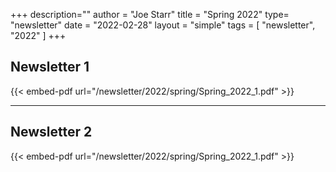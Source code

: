 +++
description=""
author = "Joe Starr"
title = "Spring 2022"
type= "newsletter"
date = "2022-02-28"
layout = "simple"
tags = [
    "newsletter",
    "2022"
]
+++

## Newsletter 1

{{< embed-pdf url="/newsletter/2022/spring/Spring_2022_1.pdf" >}}

---

## Newsletter 2

{{< embed-pdf url="/newsletter/2022/spring/Spring_2022_1.pdf" >}}

